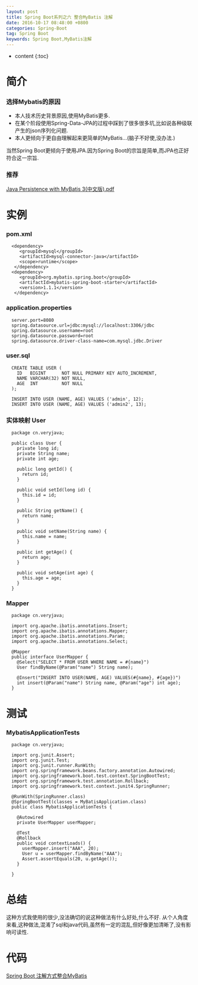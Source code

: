 ```yaml
---
layout: post
title: Spring Boot系列之六 整合MyBatis 注解
date: 2016-10-17 08:48:00 +0800
categories: Spring-Boot
tag: Spring Boot
keywords: Spring Boot,MyBatis注解
---
```


* content
{:toc}

简介
====

### 选择Mybatis的原因

* 本人技术历史背景原因,使用MyBatis更多.
* 在某个阶段使用Spring-Data-JPA的过程中踩到了很多很多坑,比如说各种级联产生的json序列化问题.
* 本人更倾向于更自由理解起来更简单的MyBatis...(脑子不好使,没办法.)

当然Spring Boot更倾向于使用JPA.因为Spring Boot的宗旨是简单,而JPA也正好符合这一宗旨.

### 推荐

  [Java Persistence with MyBatis 3(中文版).pdf](http://download.csdn.net/detail/qq457557442/9654697)

实例
====

### pom.xml

      <dependency>
         <groupId>mysql</groupId>
         <artifactId>mysql-connector-java</artifactId>
         <scope>runtime</scope>
       </dependency>
      <dependency>
         <groupId>org.mybatis.spring.boot</groupId>
         <artifactId>mybatis-spring-boot-starter</artifactId>
         <version>1.1.1</version>
       </dependency>

### application.properties

      server.port=8080
      spring.datasource.url=jdbc:mysql://localhost:3306/jdbc
      spring.datasource.username=root
      spring.datasource.password=root
      spring.datasource.driver-class-name=com.mysql.jdbc.Driver

### user.sql

      CREATE TABLE USER (
        ID   BIGINT      NOT NULL PRIMARY KEY AUTO_INCREMENT,
        NAME VARCHAR(32) NOT NULL,
        AGE  INT         NOT NULL
      );

      INSERT INTO USER (NAME, AGE) VALUES ('admin', 12);
      INSERT INTO USER (NAME, AGE) VALUES ('admin2', 13);

### 实体映射 User

      package cn.veryjava;

      public class User {
        private long id;
        private String name;
        private int age;

        public long getId() {
          return id;
        }

        public void setId(long id) {
          this.id = id;
        }

        public String getName() {
          return name;
        }

        public void setName(String name) {
          this.name = name;
        }

        public int getAge() {
          return age;
        }

        public void setAge(int age) {
          this.age = age;
        }
      }

### Mapper

      package cn.veryjava;

      import org.apache.ibatis.annotations.Insert;
      import org.apache.ibatis.annotations.Mapper;
      import org.apache.ibatis.annotations.Param;
      import org.apache.ibatis.annotations.Select;

      @Mapper
      public interface UserMapper {
        @Select("SELECT * FROM USER WHERE NAME = #{name}")
        User findByName(@Param("name") String name);

        @Insert("INSERT INTO USER(NAME, AGE) VALUES(#{name}, #{age})")
        int insert(@Param("name") String name, @Param("age") int age);
      }

测试
====

### MybatisApplicationTests

      package cn.veryjava;

      import org.junit.Assert;
      import org.junit.Test;
      import org.junit.runner.RunWith;
      import org.springframework.beans.factory.annotation.Autowired;
      import org.springframework.boot.test.context.SpringBootTest;
      import org.springframework.test.annotation.Rollback;
      import org.springframework.test.context.junit4.SpringRunner;

      @RunWith(SpringRunner.class)
      @SpringBootTest(classes = MyBatisApplication.class)
      public class MybatisApplicationTests {

        @Autowired
        private UserMapper userMapper;

        @Test
        @Rollback
        public void contextLoads() {
          userMapper.insert("AAA", 20);
          User u = userMapper.findByName("AAA");
          Assert.assertEquals(20, u.getAge());
        }

      }

总结
====

这种方式我使用的很少,没法确切的说这种做法有什么好处,什么不好.
从个人角度来看,这种做法,混淆了sql和java代码,虽然有一定的混乱,但好像更加清晰了,没有影响可读性.

代码
===
[Spring Boot 注解方式整合MyBatis](https://github.com/sunshineasbefore/veryjava.spring.boot/tree/master/mybatis-annotation)
